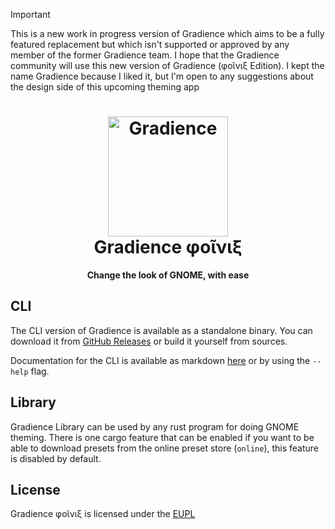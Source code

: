 > [!IMPORTANT]
> This is a new work in progress version of Gradience which aims to be a fully featured replacement but which isn't supported or approved by any member of the former Gradience team. I hope that the Gradience community will use this new version of Gradience (φοῖνιξ Edition). I kept the name Gradience because I liked it, but I'm open to any suggestions about the design side of this upcoming theming app
>
>
<h1 align="center">
  <img src="https://github.com/GradienceTeam/Gradience/raw/main/data/icons/hicolor/scalable/apps/com.github.GradienceTeam.Gradience.svg" alt="Gradience" width="192" height="192"/>
  <br>
  Gradience φοῖνιξ
</h1>

<p align="center">
  <strong>Change the look of GNOME, with ease</strong>
</p>

## CLI

The CLI version of Gradience is available as a standalone binary. You can download it from [GitHub Releases](https://github.com/t-dantiau/Gradience/releases) or build it yourself from sources.

Documentation for the CLI is available as markdown [here](./CommandLineHelp.md) or by using the `--help` flag.

## Library

Gradience Library can be used by any rust program for doing GNOME theming. There is one cargo feature that can be enabled if you want to be able to download presets from the online preset store (`online`), this feature is disabled by default.

## License

Gradience φοῖνιξ is licensed under the [EUPL](./LICENSE)